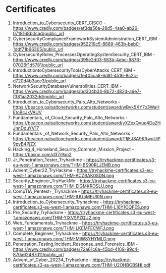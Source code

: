 # Certificates
1. Introduction_to_Cybersecurity_CERT_CISCO -
    https://www.credly.com/badges/ef3da56a-28d5-4aa0-ab26-0718168b0cad/public_url
2. CybersecurityComplianceFrameworkSystemAdministration_CERT_IBM -
    https://www.credly.com/badges/952219c5-8669-463b-beb0-1ddf71b66305/public_url
3. CybersecurityRoles_ProcessesOperatingSystemSecurity_CERT_IBM -
    https://www.credly.com/badges/395e2d03-583b-4ebc-9876-07026f1d5781/public_url
4. IntroductiontoCybersecurityToolsCyberAttacks_CERT_IBM -
    https://www.credly.com/badges/1e405ca8-6d8f-4516-8c2c-d720d4b3aee3/public_url
5. NetworkSecurityDatabaseVulnerabilities_CERT_IBM -
    https://www.credly.com/badges/bd304b34-8b72-482d-a6e7-f381aa2032dd/public_url
6. Introduction_to_Cybersecurity_Palo_Alto_Networks -
    https://beacon.paloaltonetworks.com/student/award/wBvk5XY7o3WaHEtoBcJkVAUV
7. Fundamentals_ of_Cloud_Security_Palo_Alto_Networks -
    https://beacon.paloaltonetworks.com/student/award/yXZexQvue4Da2HJnnDduYV17
8. Fundamentals _of_Network_Security_Palo_Alto_Networks -
    https://beacon.paloaltonetworks.com/student/award/T1jEJ8A9KRwoUiP9pyB4PjZX
9. Hacking_4_Homeland_Security_Common_Mission_Project -
    https://basno.com/d37r9xn2
10. Jr_Penetration_Tester_Tryhackme -
    https://tryhackme-certificates.s3-eu-west-1.amazonaws.com/THM-BS90RLJEMB.png
11. Advent_Cyber22_TryHackme -
    https://tryhackme-certificates.s3-eu-west-1.amazonaws.com/THM-ACZBAK0SDN.png
12. Security_Engineer_TryHackMe -
    https://tryhackme-certificates.s3-eu-west-1.amazonaws.com/THM-EIGMKROSLU.png
13. CompTIA_Pentest+_Tryhackme -
    https://tryhackme-certificates.s3-eu-west-1.amazonaws.com/THM-IUU5MEUI0N.png
14. Introduction_to_Cybersecurity_Tryhackme -
    https://tryhackme-certificates.s3-eu-west-1.amazonaws.com/THM-L16Y1OQFES.png
15. Pre_Security_Tryhackme -
    https://tryhackme-certificates.s3-eu-west-1.amazonaws.com/THM-YIXVSPZQU2.png
16. Web_Fundamentals_Tryhackme -
    https://tryhackme-certificates.s3-eu-west-1.amazonaws.com/THM-LKEMFECWFJ.png
17. Complete_Beginner_Tryhackme -
    https://tryhackme-certificates.s3-eu-west-1.amazonaws.com/THM-MIW8YHYMLO.png
18. Penetration_Testing,Incident_Response_and_Forensics_IBM -
    https://www.credly.com/badges/72a61c6a-45bd-4109-99c4-870a62487d11/public_url
19. Advent_of_Cyber_20234_Tryhackme -
    https://tryhackme-certificates.s3-eu-west-1.amazonaws.com/THM-U2OHBCBSHI.pdf
